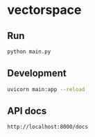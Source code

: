 # vectorspace

## Run

```bash
python main.py
```

## Development

```bash
uvicorn main:app --reload
```

## API docs

```
http://localhost:8000/docs
```
